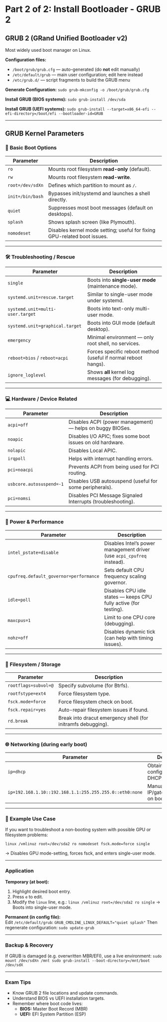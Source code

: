 # Part 2 of 2: Install Bootloader - GRUB 2

## **GRUB 2 (GRand Unified Bootloader v2)**
Most widely used boot manager on Linux.

**Configuration files:**
- `/boot/grub/grub.cfg` — auto-generated (do **not** edit manually)
- `/etc/default/grub` — main user configuration; edit here instead
- `/etc/grub.d/` — script fragments to build the GRUB menu

**Generate Configuration:**
`sudo grub-mkconfig -o /boot/grub/grub.cfg`

**Install GRUB (BIOS systems):**
`sudo grub-install /dev/sda`

**Install GRUB (UEFI systems):**
`sudo grub-install --target=x86_64-efi --efi-directory=/boot/efi --bootloader-id=GRUB`

---

## **GRUB Kernel Parameters**
### 🧠 **Basic Boot Options**

|Parameter|Description|
|---|---|
|`ro`|Mounts root filesystem **read-only** (default).|
|`rw`|Mounts root filesystem **read-write**.|
|`root=/dev/sdXn`|Defines which partition to mount as `/`.|
|`init=/bin/bash`|Bypasses init/systemd and launches a shell directly.|
|`quiet`|Suppresses most boot messages (default on desktops).|
|`splash`|Shows splash screen (like Plymouth).|
|`nomodeset`|Disables kernel mode setting; useful for fixing GPU-related boot issues.|

---

### 🛠️ **Troubleshooting / Rescue**

|Parameter|Description|
|---|---|
|`single`|Boots into **single-user mode** (maintenance mode).|
|`systemd.unit=rescue.target`|Similar to single-user mode under systemd.|
|`systemd.unit=multi-user.target`|Boots into text-only multi-user mode.|
|`systemd.unit=graphical.target`|Boots into GUI mode (default desktop).|
|`emergency`|Minimal environment — only root shell, no services.|
|`reboot=bios` / `reboot=acpi`|Forces specific reboot method (useful if normal reboot hangs).|
|`ignore_loglevel`|Shows **all** kernel log messages (for debugging).|

---

### 💻 **Hardware / Device Related**

|Parameter|Description|
|---|---|
|`acpi=off`|Disables ACPI (power management) — helps on buggy BIOSes.|
|`noapic`|Disables I/O APIC; fixes some boot issues on old hardware.|
|`nolapic`|Disables Local APIC.|
|`irqpoll`|Helps with interrupt handling errors.|
|`pci=noacpi`|Prevents ACPI from being used for PCI routing.|
|`usbcore.autosuspend=-1`|Disables USB autosuspend (useful for some peripherals).|
|`pci=nomsi`|Disables PCI Message Signaled Interrupts (troubleshooting).|

---

### 🔋 **Power & Performance**

|Parameter|Description|
|---|---|
|`intel_pstate=disable`|Disables Intel’s power management driver (use `acpi_cpufreq` instead).|
|`cpufreq.default_governor=performance`|Sets default CPU frequency scaling governor.|
|`idle=poll`|Disables CPU idle states — keeps CPU fully active (for testing).|
|`maxcpus=1`|Limit to one CPU core (debugging).|
|`nohz=off`|Disables dynamic tick (can help with timing issues).|

---

### 🧩 **Filesystem / Storage**

|Parameter|Description|
|---|---|
|`rootflags=subvol=@`|Specify subvolume (for Btrfs).|
|`rootfstype=ext4`|Force filesystem type.|
|`fsck.mode=force`|Force filesystem check on boot.|
|`fsck.repair=yes`|Auto-repair filesystem issues if found.|
|`rd.break`|Break into dracut emergency shell (for initramfs debugging).|

---

### 🌐 **Networking (during early boot)**

|Parameter|Description|
|---|---|
|`ip=dhcp`|Obtain network configuration via DHCP during boot.|
|`ip=192.168.1.10::192.168.1.1:255.255.255.0::eth0:none`|Manually set IP/gateway/netmask on boot.|

---

### 🔧 **Example Use Case**

If you want to troubleshoot a non-booting system with possible GPU or filesystem problems:

`linux /vmlinuz root=/dev/sda2 ro nomodeset fsck.mode=force single`

→ Disables GPU mode-setting, forces fsck, and enters single-user mode.

---

### **Application**
**Temporary (at boot):**
1. Highlight desired boot entry.    
2. Press `e` to edit.
3. Modify the `linux` line, e.g.:
    `linux /vmlinuz root=/dev/sda2 ro single`
    → Boots into single-user mode.
    
**Permanent (in config file):**  
Edit `/etc/default/grub`:
`GRUB_CMDLINE_LINUX_DEFAULT="quiet splash"`
Then regenerate configuration:
`sudo update-grub`

---

### **Backup & Recovery**
If GRUB is damaged (e.g. overwritten MBR/EFI), use a live environment:
`sudo mount /dev/sdXn /mnt sudo grub-install --boot-directory=/mnt/boot /dev/sdX`

---

### **Exam Tips**
- Know GRUB 2 file locations and update commands.
- Understand BIOS vs UEFI installation targets.
- Remember where boot code lives:
    - **BIOS:** Master Boot Record (MBR)
    - **UEFI:** EFI System Partition (ESP)